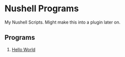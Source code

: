 # Nushell Programs

My Nushell Scripts. Might make this into a plugin later on.

## Programs

1. [Hello World](./hello_world.nu)
